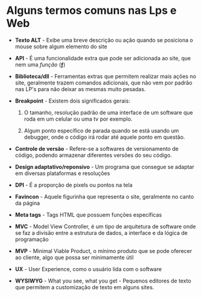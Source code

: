 # Alguns termos comuns nas Lps e Web



- **Texto ALT** - Exibe uma breve descrição ou ação quando se posiciona o mouse sobre algum elemento do site
- **API** - É uma funcionalidade extra que pode ser adicionada ao site, que nem uma *função* (**ƒ**)
- **Biblioteca/dll** - Ferramentas extras que permitem realizar mais ações no site, geralmente trazem comandos adicionais, que não vem por padrão nas LP's para não deixar as mesmas muito pesadas. 

- **Breakpoint** - Existem dois significados gerais: 

  1. O tamanho, resolução padrão de uma interface de um software que roda em um celular ou uma tv por exemplo. 

  2. Algum ponto específico de parada quando se está usando um debugger, onde o código irá rodar até aquele ponto em questão.

- **Controle de versão** - Refere-se a softwares de versionamento de código, podendo armazenar diferentes versões do seu código.

- **Design adaptativo/reponsivo** - Um programa que consegue se adaptar em diversas plataformas e resoluções
- **DPI** - É a proporção de pixels ou pontos na tela
- **Favincon** - Aquele figurinha que representa o site, geralmente no canto da página
- **Meta tags** - Tags HTML que possuem funções específicas
- **MVC** - Model View Controller, é um tipo de arquitetura de software onde se faz a divisão entre a estrutura de dados, a interface e da lógica de programação
- **MVP** - Minimal Viable Product, o mínimo produto que se pode oferecer ao cliente, algo que possa ser minimamente útil
- **UX** - User Experience, como o usuário lida com o software
- **WYSIWYG** - What you see, what you get - Pequenos editores de texto que permitem a customização de texto em alguns sites.



